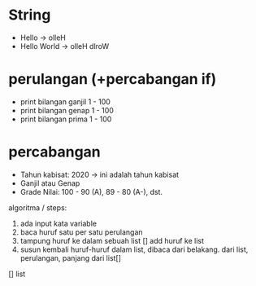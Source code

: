# String
* Hello -> olleH
* Hello World -> olleH dlroW

# perulangan (+percabangan if)
* print bilangan ganjil 1 - 100
* print bilangan genap 1 - 100
* print bilangan prima 1 - 100

# percabangan
* Tahun kabisat: 2020 -> ini adalah tahun kabisat
* Ganjil atau Genap 
* Grade Nilai: 100 - 90 (A), 89 - 80 (A-), dst.

algoritma / steps:
1. ada input kata
    variable
2. baca huruf satu per satu
    perulangan
3. tampung huruf ke dalam sebuah list []
    add huruf ke list
4. susun kembali huruf-huruf dalam list, dibaca dari belakang.
    dari list, perulangan, panjang dari list[]



[] list
